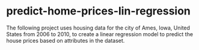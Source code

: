 # predict-home-prices-lin-regression
The following project uses housing data for the city of Ames, Iowa, United States from 2006 to 2010, to create a linear regression model to predict the house prices based on attributes in the dataset.
